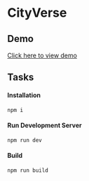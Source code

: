 # CityVerse

## Demo

[Click here to view demo](https://sebsowter.github.io/cityverse/)

## Tasks

#### Installation

```
npm i
```

#### Run Development Server

```
npm run dev
```

#### Build

```
npm run build
```

